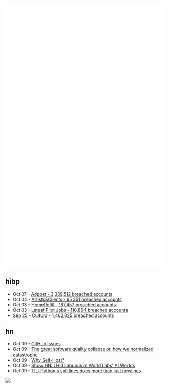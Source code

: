 ![Metrics](https://raw.githubusercontent.com/phixion/phixion/master/metrics.svg)

## hibp

<!--
for https://github.com/phixion/phixion/blob/main/.github/workflows/feeds.yml
-->
<!--START_SECTION:haveibeenpwnd-->
- Oct 07 - [Adpost - 3,339,512 breached accounts](https://haveibeenpwned.com/Breach/Adpost)
- Oct 04 - [Artists&Clients - 95,351 breached accounts](https://haveibeenpwned.com/Breach/ArtistsNClients)
- Oct 03 - [HomeRefill - 187,457 breached accounts](https://haveibeenpwned.com/Breach/HomeRefill)
- Oct 03 - [Latest Pilot Jobs - 118,864 breached accounts](https://haveibeenpwned.com/Breach/LatestPilotJobs)
- Sep 25 - [Cultura - 1,462,025 breached accounts](https://haveibeenpwned.com/Breach/Cultura)
<!--END_SECTION:haveibeenpwnd-->

## hn

<!--
for https://github.com/phixion/phixion/blob/main/.github/workflows/feeds.yml
-->
<!--START_SECTION:hn-->
- Oct 09 - [GitHub Issues](https://www.githubstatus.com/incidents/k7bhmjkblcwp)
- Oct 09 - [The great software quality collapse or, how we normalized catastrophe](https://techtrenches.substack.com/p/the-great-software-quality-collapse)
- Oct 09 - [Why Self-Host?](https://romanzipp.com/blog/why-a-homelab-why-self-host)
- Oct 09 - [Show HN: I Hid Labubus in World Labs' AI Worlds](https://www.akadeb.xyz/vibes/world-labubus/)
- Oct 09 - [TIL: Python's splitlines does more than just newlines](https://yossarian.net/til/post/python-s-splitlines-does-a-lot-more-than-just-newlines/)
<!--END_SECTION:hn-->

<!--
for https://yhype.me
-->
![](https://hit.yhype.me/github/profile?user_id=13013670)
